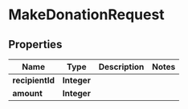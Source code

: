 

# MakeDonationRequest


## Properties

| Name | Type | Description | Notes |
|------------ | ------------- | ------------- | -------------|
|**recipientId** | **Integer** |  |  |
|**amount** | **Integer** |  |  |




